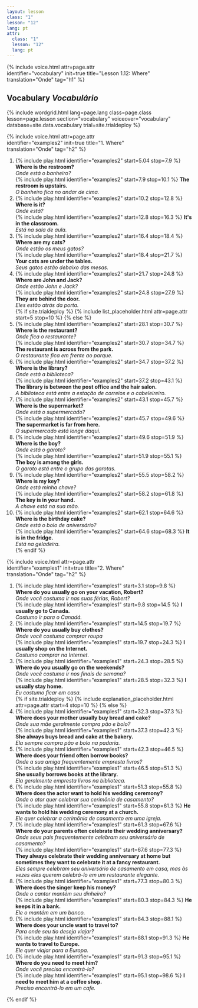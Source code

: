 ```yaml
---
layout: lesson
class: "1"
lesson: "12"
lang: pt
attr:
  class: "1"
  lesson: "12"
  lang: pt
---
```


{%  include voice.html attr=page.attr  
	identifier="vocabulary"  init=true
	title="Lesson 1.12: Where"        
	translation="Onde"
    tag="h1" %}

## Vocabulary   *Vocabulário*

{% include wordgrid.html lang=page.lang
		class=page.class 
		lesson=page.lesson 
		section="vocabulary"
		voiceover="vocabulary"
		database=site.data.vocabulary 
		trial=site.trialdeploy %}

{%  include voice.html attr=page.attr  
	identifier="examples2"  init=true
	title="1. Where"        
	translation="Onde"
    tag="h2" %}

1. {% include play.html identifier="examples2" start=5.04 stop=7.9 %} **Where is the restroom?**  
*Onde está o banheiro?*   
{% include play.html identifier="examples2" start=7.9 stop=10.1 %}  **The restroom is upstairs.**  
*O banheiro fica no andar de cima.*    
2. {% include play.html identifier="examples2" start=10.2 stop=12.8 %} **Where is it?**     
*Onde está?*  
{% include play.html identifier="examples2" start=12.8 stop=16.3 %} **It's in the classroom.**   
*Está na sala de aula.*    
3. {% include play.html identifier="examples2" start=16.4 stop=18.4 %} **Where are my cats?**   
*Onde estão os meus gatos?*    
{% include play.html identifier="examples2" start=18.4 stop=21.7 %} **Your cats are under the tables.**  
*Seus gatos estão debaixo das mesas.*    
4. {% include play.html identifier="examples2" start=21.7 stop=24.8 %} **Where are John and Jack?**      
*Onde estão John e Jack?*    
{% include play.html identifier="examples2" start=24.8 stop=27.9 %} **They are behind the door.**   
*Eles estão atrás da porta.*     
{% if site.trialdeploy %}
	{% include list_placeholder.html  attr=page.attr     start=5 stop=10 %}
	{% else %}
5. {% include play.html identifier="examples2" start=28.1 stop=30.7 %} **Where is the restaurant?**     
*Onde fica o restaurante?*   
{% include play.html identifier="examples2" start=30.7 stop=34.7 %} **The restaurant is across from the park.**  
*O restaurante fica em frente ao parque.*     
6. {% include play.html identifier="examples2" start=34.7 stop=37.2 %} **Where is the library?**      
*Onde está a biblioteca?*   
{% include play.html identifier="examples2" start=37.2 stop=43.1 %} **The library is between the post office and the hair salon.**   
*A biblioteca está entre a estação de correios e o cabeleireiro.*      
7. {% include play.html identifier="examples2" start=43.1 stop=45.7 %} **Where is the supermarket?**         
*Onde está o supermercado?*  
{% include play.html identifier="examples2" start=45.7 stop=49.6 %} **The supermarket is far from here.**    
*O supermercado está longe daqui.*      
8. {% include play.html identifier="examples2" start=49.6 stop=51.9 %} **Where is the boy?**         
*Onde está o garoto?*  
{% include play.html identifier="examples2" start=51.9 stop=55.1 %} **The boy is among the girls.**    
*O garoto está entre o grupo das garotas.*     
9. {% include play.html identifier="examples2" start=55.5 stop=58.2 %} **Where is my key?**        
*Onde está minha chave?*   
{% include play.html identifier="examples2" start=58.2 stop=61.8 %} **The key is in your hand.**    
*A chave está na sua mão.*      
10. {% include play.html identifier="examples2" start=62.1 stop=64.6 %} **Where is the birthday cake?**         
*Onde está o bolo de aniversário?*   
{% include play.html identifier="examples2" start=64.6 stop=68.3 %} **It is in the fridge.**    
*Está na geladeira.*      
{% endif %}

{%  include voice.html attr=page.attr  
	identifier="examples1"  init=true
	title="2. Where"        
	translation="Onde"
    tag="h2" %}
1. {% include play.html identifier="examples1" start=3.1 stop=9.8 %} **Where do you usually go on your vacation, Robert?**              
*Onde você costuma ir nas suas férias, Robert?*   
{% include play.html identifier="examples1" start=9.8 stop=14.5 %} **I usually go to Canada.**   
*Costumo ir para o Canadá.*    
2. {% include play.html identifier="examples1" start=14.5 stop=19.7 %} **Where do you usually buy clothes?**          
*Onde você costuma comprar roupa*    
{% include play.html identifier="examples1" start=19.7 stop=24.3 %} **I usually shop on the Internet.**   
*Costumo comprar na Internet.*     
3. {% include play.html identifier="examples1" start=24.3 stop=28.5 %} **Where do you usually go on the weekends?**             
*Onde você costuma ir nos finais de semana?*   
{% include play.html identifier="examples1" start=28.5 stop=32.3 %} **I usually stay home.**    
*Eu costumo ficar em casa.*   
{% if site.trialdeploy %}
	{% include explanation_placeholder.html  attr=page.attr     start=4 stop=10 %}
	{% else %}
4. {% include play.html identifier="examples1" start=32.3 stop=37.3 %} **Where does your mother usually buy bread and cake?**    
*Onde sua mãe geralmente compra pão e bolo?*     
{% include play.html identifier="examples1" start=37.3 stop=42.3 %} **She always buys bread and cake at the bakery.**           
*Ela sempre compra pão e bolo na padaria.*        
5. {% include play.html identifier="examples1" start=42.3 stop=46.5 %} **Where does your friend often borrow books?**   
*Onde a sua amiga frequentemente empresta livros?*    
{% include play.html identifier="examples1" start=46.5 stop=51.3 %} **She usually borrows books at the library.**    
*Ela geralmente empresta livros na biblioteca.*      
6. {% include play.html identifier="examples1" start=51.3 stop=55.8 %} **Where does the actor want to hold his wedding ceremony?**    
*Onde o ator quer celebrar sua cerimônia de casamento?*    
{% include play.html identifier="examples1" start=55.8 stop=61.3 %} **He wants to hold his wedding ceremony at a church.**  
*Ele quer celebrar a cerimônia de casamento em uma igreja.*     
7. {% include play.html identifier="examples1" start=61.3 stop=67.6 %} **Where do your parents often celebrate their wedding anniversary?**   
*Onde seus pais frequentemente celebram seu aniversário de casamento?*    
{% include play.html identifier="examples1" start=67.6 stop=77.3 %} **They always celebrate their wedding anniversary at home but sometimes they want to celebrate it at a fancy restaurant.**     
*Eles sempre celebram seu aniversário de casamento em casa, mas às vezes eles querem celebrá-lo em um restaurante elegante.*       
8. {% include play.html identifier="examples1" start=77.3 stop=80.3 %} **Where does the singer keep his money?**        
*Onde o cantor mantém seu dinheiro?*    
{% include play.html identifier="examples1" start=80.3 stop=84.3 %} **He keeps it in a bank.**   
*Ele o mantém em um banco.*      
9. {% include play.html identifier="examples1" start=84.3 stop=88.1 %} **Where does your uncle want to travel to?**         
*Para onde seu tio deseja viajar?*  
{% include play.html identifier="examples1" start=88.1 stop=91.3 %} **He wants to travel to Europe.**    
*Ele quer viajar para a Europa.*      
10. {% include play.html identifier="examples1" start=91.3 stop=95.1 %} **Where do you need to meet him?**          
*Onde você precisa encontrá-lo?*     
{% include play.html identifier="examples1" start=95.1 stop=98.6 %} **I need to meet him at a coffee shop.**    
*Preciso encontrá-lo em um cafe.*    

{% endif %}
